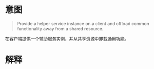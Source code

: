 # 意图

> Provide a helper service instance on a client and offload common functionality away from a shared resource.

在客户端提供一个辅助服务实例，并从共享资源中卸载通用功能。


# 解释